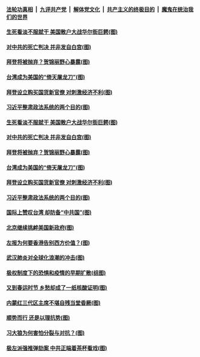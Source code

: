 

####  [法轮功真相](../../../../basic/blob/master/README.md?t=01310231) &nbsp;|&nbsp; [九评共产党](../../../../9ping.md/blob/master/README.md?t=01310231) &nbsp;|&nbsp; [解体党文化](../../../../jtdwh.md/blob/master/README.md?t=01310231)  &nbsp;|&nbsp; [共产主义的终极目的](../../../../gczydzjmd.md/blob/master/README.md?t=01310231) &nbsp;|&nbsp; [魔鬼在统治我们的世界](../../../../mgztzwmdsj.md/blob/master/README.md?t=01310231) 

#### [生死看淡不服就干 美国散户大战华尔街巨鳄(图)](../pages/p4/960855.md?t=01310231) 

#### [对中共的死亡判决 并非发自白宫(图)](../pages/p4/960834.md?t=01310231) 

#### [拜登将被抛弃？贺锦丽野心暴露(图)](../pages/p4/960742.md?t=01310231) 

#### [台湾成为美国的“倚天屠龙刀”(图)](../pages/p4/960787.md?t=01310231) 

#### [拜登设立购买国货新官僚 对刺激经济不利(图)](../pages/p4/960684.md?t=01310231) 

#### [习近平整肃政法系统的两个目的(图)](../pages/p4/960792.md?t=01310231) 

#### [生死看淡不服就干 美国散户大战华尔街巨鳄(图)](../pages/p4/960855.md?t=01310231) 


#### [对中共的死亡判决 并非发自白宫(图)](../pages/p4/960834.md?t=01310231) 

#### [拜登将被抛弃？贺锦丽野心暴露(图)](../pages/p4/960742.md?t=01310231) 

#### [台湾成为美国的“倚天屠龙刀”(图)](../pages/p4/960787.md?t=01310231) 

#### [拜登设立购买国货新官僚 对刺激经济不利(图)](../pages/p4/960684.md?t=01310231) 

#### [习近平整肃政法系统的两个目的(图)](../pages/p4/960792.md?t=01310231) 

#### [国际上赞叹台湾 却防备“中共国”(图)](../pages/p4/960783.md?t=01310231) 

#### [北京继续挑衅美国新政府(图)](../pages/p4/960780.md?t=01310231) 


#### [左报为何要香港告别西方价值？(图)](../pages/p4/960674.md?t=01310231) 

#### [武汉肺炎对全球化浪潮的冲击(图)](../pages/p4/960679.md?t=01310231) 


#### [极权制度下的恐惧和疫情的早期扩散(组图)](../pages/p4/960682.md?t=01310231) 

#### [又到春运时节 乡愁却成了一纸核酸证明(图)](../pages/p4/960670.md?t=01310231) 

#### [内蒙红三代区主席不堪自残当堂昏厥(图)](../pages/p4/960668.md?t=01310231) 

#### [顺势而行 还是以理抗势(图)](../pages/p4/960661.md?t=01310231) 

#### [习大狼为何害怕分裂与对抗？(图)](../pages/p4/960659.md?t=01310231) 

#### [极左派强推弹劾案 中共正端着茶杯看戏(图)](../pages/p4/960628.md?t=01310231) 



